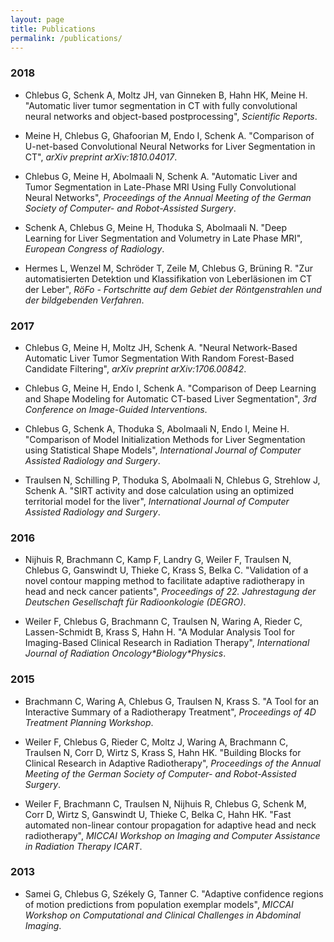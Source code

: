 ```yaml
---
layout: page
title: Publications
permalink: /publications/
---
```


### 2018

- Chlebus G, Schenk A, Moltz JH, van Ginneken B, Hahn HK, Meine H. "Automatic liver tumor
  segmentation in CT with fully convolutional neural networks and object-based
  postprocessing", *Scientific Reports*.

- Meine H, Chlebus G, Ghafoorian M, Endo I, Schenk A. "Comparison of U-net-based
  Convolutional Neural Networks for Liver Segmentation in CT", *arXiv preprint arXiv:1810.04017*.

- Chlebus G, Meine H, Abolmaali N, Schenk A. "Automatic Liver and Tumor Segmentation in Late-Phase
  MRI Using Fully Convolutional Neural Networks", *Proceedings of the Annual Meeting of the German
  Society of Computer- and Robot-Assisted Surgery*.

- Schenk A, Chlebus G, Meine H, Thoduka S, Abolmaali N. "Deep Learning for Liver Segmentation and
  Volumetry in Late Phase MRI", *European Congress of Radiology*.
  
- Hermes L, Wenzel M, Schröder T, Zeile M, Chlebus G, Brüning R. "Zur automatisierten Detektion und
  Klassifikation von Leberläsionen im CT der Leber", *RöFo - Fortschritte auf dem Gebiet der
  Röntgenstrahlen und der bildgebenden Verfahren*.

### 2017

- Chlebus G, Meine H, Moltz JH, Schenk A. "Neural Network-Based Automatic Liver Tumor Segmentation
  With Random Forest-Based Candidate Filtering", *arXiv preprint arXiv:1706.00842*.

- Chlebus G, Meine H, Endo I, Schenk A. "Comparison of Deep Learning and Shape Modeling
  for Automatic CT-based Liver Segmentation", *3rd Conference on Image-Guided
  Interventions*.


- Chlebus G, Schenk A, Thoduka S, Abolmaali N, Endo I, Meine H. "Comparison of Model
  Initialization Methods for Liver Segmentation using Statistical Shape Models",
  *International Journal of Computer Assisted Radiology and Surgery*.

- Traulsen N, Schilling P, Thoduka S, Abolmaali N, Chlebus G, Strehlow J, Schenk A. "SIRT activity
  and dose calculation using an optimized territorial model for the liver", *International Journal
  of Computer Assisted Radiology and Surgery*.

### 2016

- Nijhuis R, Brachmann C, Kamp F, Landry G, Weiler F, Traulsen N, Chlebus G, Ganswindt U, Thieke C,
  Krass S, Belka C. "Validation of a novel contour mapping method to facilitate adaptive
  radiotherapy in head and neck cancer patients", *Proceedings of 22. Jahrestagung der Deutschen
  Gesellschaft für Radioonkologie (DEGRO)*.

- Weiler F, Chlebus G, Brachmann C, Traulsen N, Waring A, Rieder C, Lassen-Schmidt B, Krass S, Hahn
  H. "A Modular Analysis Tool for Imaging-Based Clinical Research in Radiation Therapy",
  *International Journal of Radiation Oncology\*Biology\*Physics*.

### 2015

- Brachmann C, Waring A, Chlebus G, Traulsen N, Krass S. "A Tool for an Interactive Summary of a
  Radiotherapy Treatment", *Proceedings of 4D Treatment Planning Workshop*.

- Weiler F, Chlebus G, Rieder C, Moltz J, Waring A, Brachmann C, Traulsen N, Corr D, Wirtz S, Krass
  S, Hahn HK. "Building Blocks for Clinical Research in Adaptive Radiotherapy", *Proceedings of the
  Annual Meeting of the German Society of Computer- and Robot-Assisted Surgery*.

- Weiler F, Brachmann C, Traulsen N, Nijhuis R, Chlebus G, Schenk M, Corr D, Wirtz S, Ganswindt U,
  Thieke C, Belka C, Hahn HK. "Fast automated non-linear contour propagation for adaptive head and
  neck radiotherapy", *MICCAI Workshop on Imaging and Computer Assistance in Radiation Therapy
  ICART*.

### 2013

- Samei G, Chlebus G, Székely G, Tanner C. "Adaptive confidence regions of motion predictions from
  population exemplar models", *MICCAI Workshop on Computational and Clinical Challenges in
  Abdominal Imaging*.
